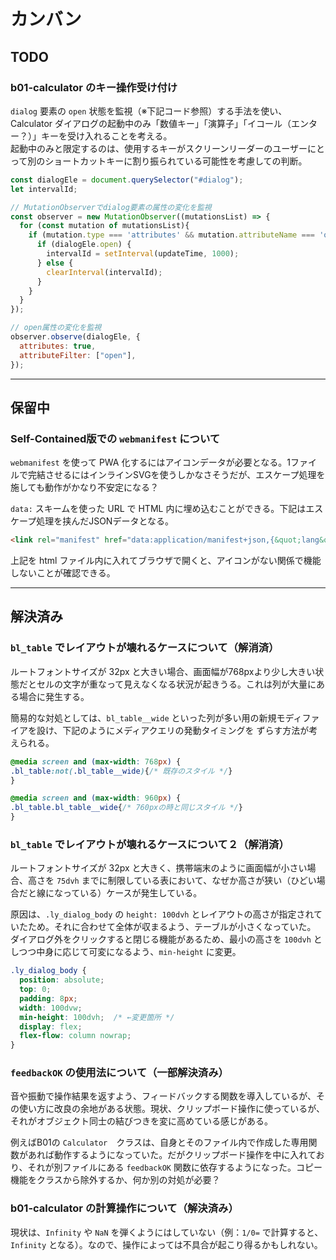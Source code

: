 # カンバン

## TODO

### b01-calculator のキー操作受け付け

`dialog` 要素の `open` 状態を監視（※下記コード参照）する手法を使い、Calculator ダイアログの起動中のみ「数値キー」「演算子」「イコール（エンター？）」キーを受け入れることを考える。  
起動中のみと限定するのは、使用するキーがスクリーンリーダーのユーザーにとって別のショートカットキーに割り振られている可能性を考慮しての判断。

```javascript
const dialogEle = document.querySelector("#dialog");
let intervalId;

// MutationObserverでdialog要素の属性の変化を監視
const observer = new MutationObserver((mutationsList) => {
  for (const mutation of mutationsList){
    if (mutation.type === 'attributes' && mutation.attributeName === 'open') {
      if (dialogEle.open) {
        intervalId = setInterval(updateTime, 1000);
      } else {
        clearInterval(intervalId);
      }
    }
  }
});

// open属性の変化を監視
observer.observe(dialogEle, {
  attributes: true,
  attributeFilter: ["open"],
});
```

---

## 保留中

### Self-Contained版での `webmanifest` について

`webmanifest` を使って PWA 化するにはアイコンデータが必要となる。1ファイルで完結させるにはインラインSVGを使うしかなさそうだが、エスケープ処理を施しても動作がかなり不安定になる？

`data:` スキームを使った URL で HTML 内に埋め込むことができる。下記はエスケープ処理を挟んだJSONデータとなる。

```html
<link rel="manifest" href="data:application/manifest+json,{&quot;lang&quot;: &quot;ja&quot;,&quot;dir&quot;: &quot;ltr&quot;,&quot;name&quot;: &quot;JIG-A:簡易ツール集&quot;,&quot;short_name&quot;: &quot;JIG-A&quot;,&quot;scope&quot;: &quot;/&quot;,&quot;start_url&quot;: &quot;.&quot;,&quot;display&quot;: &quot;standalone&quot;}">
```

上記を html ファイル内に入れてブラウザで開くと、アイコンがない関係で機能しないことが確認できる。

---

## 解決済み

### `bl_table` でレイアウトが壊れるケースについて（解消済）

ルートフォントサイズが 32px と大きい場合、画面幅が768pxより少し大きい状態だとセルの文字が重なって見えなくなる状況が起きうる。これは列が大量にある場合に発生する。

簡易的な対処としては、`bl_table__wide` といった列が多い用の新規モディファイアを設け、下記のようにメディアクエリの発動タイミングを ずらす方法が考えられる。

```css
@media screen and (max-width: 768px) {
.bl_table:not(.bl_table__wide){/* 既存のスタイル */}
}

@media screen and (max-width: 960px) {
.bl_table.bl_table__wide{/* 760pxの時と同じスタイル */}
}
```

### `bl_table` でレイアウトが壊れるケースについて２（解消済）

ルートフォントサイズが 32px と大きく、携帯端末のように画面幅が小さい場合、高さを `75dvh` までに制限している表において、なぜか高さが狭い（ひどい場合だと線になっている）ケースが発生している。

原因は、`.ly_dialog_body` の `height: 100dvh` とレイアウトの高さが指定されていたため。それに合わせて全体が収まるよう、テーブルが小さくなっていた。  
ダイアログ外をクリックすると閉じる機能があるため、最小の高さを `100dvh` としつつ中身に応じて可変になるよう、`min-height` に変更。

```css
.ly_dialog_body {
  position: absolute;
  top: 0;
  padding: 8px;
  width: 100dvw;
  min-height: 100dvh;  /* ←変更箇所 */
  display: flex;
  flex-flow: column nowrap;
}
```

### `feedbackOK` の使用法について（一部解決済み）

音や振動で操作結果を返すよう、フィードバックする関数を導入しているが、その使い方に改良の余地がある状態。現状、クリップボード操作に使っているが、それがオブジェクト同士の結びつきを変に高めている感じがある。

例えばB01の `Calculator`　クラスは、自身とそのファイル内で作成した専用関数があれば動作するようになっていた。だがクリップボード操作を中に入れており、それが別ファイルにある `feedbackOK` 関数に依存するようになった。コピー機能をクラスから除外するか、何か別の対処が必要？

### b01-calculator の計算操作について（解決済み）

現状は、`Infinity` や `NaN` を弾くようにはしていない（例：`1/0=` で計算すると、`Infinity` となる）。なので、操作によっては不具合が起こり得るかもしれない。
